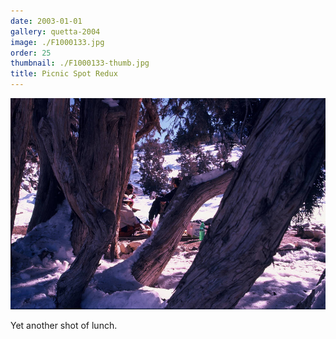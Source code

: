 ```yaml
---
date: 2003-01-01
gallery: quetta-2004
image: ./F1000133.jpg
order: 25
thumbnail: ./F1000133-thumb.jpg
title: Picnic Spot Redux
---
```


![Picnic Spot Redux](./F1000133.jpg)

Yet another shot of lunch.